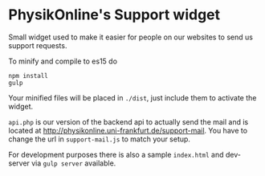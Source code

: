 # PhysikOnline's Support widget

Small widget used to make it easier for people on our websites to send us support requests.

To minify and compile to es15 do
```
npm install
gulp
```
Your minified files will be placed in `./dist`, just include them to activate the widget.

`api.php` is our version of the backend api to actually send the mail and is located at http://physikonline.uni-frankfurt.de/support-mail. You have to change the url in `support-mail.js` to match your setup.

For development purposes there is also a sample `index.html` and dev-server via `gulp server` available.
